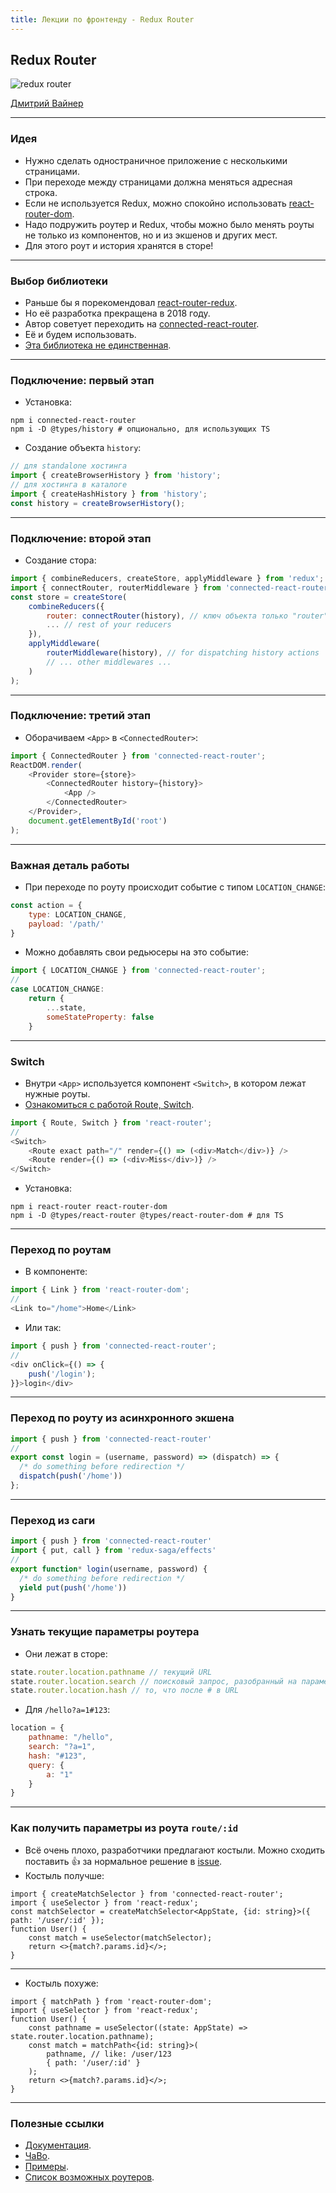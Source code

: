 ```yaml
---
title: Лекции по фронтенду - Redux Router
---
```


## Redux Router

![redux router](assets/redux-router/router-meme.png)

[Дмитрий Вайнер](https://github.com/dmitryweiner)

---

### Идея
* Нужно сделать одностраничное приложение с несколькими страницами.
* При переходе между страницами должна меняться адресная строка.
* Если не используется Redux, можно спокойно использовать [react-router-dom](https://dmitryweiner.github.io/lectures/React%20Router.html#/).
* Надо подружить роутер и Redux, чтобы можно было менять роуты не только из компонентов, но и из экшенов и других мест.
* Для этого роут и история хранятся в сторе!

---

### Выбор библиотеки
* Раньше бы я порекомендовал [react-router-redux](https://github.com/reactjs/react-router-redux).
* Но её разработка прекращена в 2018 году.
* Автор советует переходить на [connected-react-router](https://github.com/supasate/connected-react-router).
* Её и будем использовать.
* [Эта библиотека не единственная](https://github.com/markerikson/redux-ecosystem-links/blob/master/routing.md).

---

### Подключение: первый этап
* Установка:

```shell
npm i connected-react-router
npm i -D @types/history # опционально, для использующих TS
```
* Создание объекта ```history```:

```js
// для standalone хостинга
import { createBrowserHistory } from 'history';
// для хостинга в каталоге
import { createHashHistory } from 'history';
const history = createBrowserHistory();
```

---

### Подключение: второй этап
* Создание стора:

```js
import { combineReducers, createStore, applyMiddleware } from 'redux';
import { connectRouter, routerMiddleware } from 'connected-react-router';
const store = createStore(
    combineReducers({
        router: connectRouter(history), // ключ объекта только "router", не иначе
        ... // rest of your reducers
    }),
    applyMiddleware(
        routerMiddleware(history), // for dispatching history actions
        // ... other middlewares ...
    )
);
```

---

### Подключение: третий этап
* Оборачиваем ```<App>``` в ```<ConnectedRouter>```:
```js
import { ConnectedRouter } from 'connected-react-router';
ReactDOM.render(
    <Provider store={store}>
        <ConnectedRouter history={history}>
            <App />
        </ConnectedRouter>
    </Provider>,
    document.getElementById('root')
);
```
---

### Важная деталь работы
* При переходе по роуту происходит событие c типом ```LOCATION_CHANGE```:
```js
const action = {
    type: LOCATION_CHANGE,
    payload: '/path/'
}
```
* Можно добавлять свои редьюсеры на это событие:
```js
import { LOCATION_CHANGE } from 'connected-react-router';
//
case LOCATION_CHANGE:
    return {
        ...state,
        someStateProperty: false
    }
```
---

### Switch
* Внутри ```<App>``` используется компонент ```<Switch>```, в котором лежат нужные роуты.
* [Ознакомиться c работой Route, Switch](https://dmitryweiner.github.io/lectures/React%20Router.html#/6).
```js
import { Route, Switch } from 'react-router';
//
<Switch>
    <Route exact path="/" render={() => (<div>Match</div>)} />
    <Route render={() => (<div>Miss</div>)} />
</Switch>
```
* Установка:
```shell
npm i react-router react-router-dom
npm i -D @types/react-router @types/react-router-dom # для TS
```

---

### Переход по роутам
* В компоненте:
```js
import { Link } from 'react-router-dom';
//
<Link to="/home">Home</Link>
```
* Или так:
```js
import { push } from 'connected-react-router';
//
<div onClick={() => {
    push('/login');
}}>login</div>
```  

---

### Переход по роуту из асинхронного экшена
```js
import { push } from 'connected-react-router'
//
export const login = (username, password) => (dispatch) => {
  /* do something before redirection */
  dispatch(push('/home'))
};
```

---

### Переход из саги
```js
import { push } from 'connected-react-router'
import { put, call } from 'redux-saga/effects'
//
export function* login(username, password) {
  /* do something before redirection */
  yield put(push('/home'))
}
```

---

### Узнать текущие параметры роутера
* Они лежат в сторе:
```js
state.router.location.pathname // текущий URL
state.router.location.search // поисковый запрос, разобранный на параметры
state.router.location.hash // то, что после # в URL
```
* Для ```/hello?a=1#123```:
```js
location = {
    pathname: "/hello",
    search: "?a=1",
    hash: "#123",
    query: {
        a: "1"
    }
}
```

---

### Как получить параметры из роута ```route/:id```
* Всё очень плохо, разработчики предлагают костыли. 
  Можно сходить поставить 👍 за нормальное решение в 
  [issue](https://github.com/supasate/connected-react-router/issues/38).
* Костыль получше:

```tsx
import { createMatchSelector } from 'connected-react-router';
import { useSelector } from 'react-redux';
const matchSelector = createMatchSelector<AppState, {id: string}>({ path: '/user/:id' });
function User() {
    const match = useSelector(matchSelector);
    return <>{match?.params.id}</>;
}
```

----

* Костыль похуже:

```tsx
import { matchPath } from 'react-router-dom';
import { useSelector } from 'react-redux';
function User() {
    const pathname = useSelector((state: AppState) => state.router.location.pathname);
    const match = matchPath<{id: string}>(
        pathname, // like: /user/123
        { path: '/user/:id' }
    );
    return <>{match?.params.id}</>;
}
```

---

### Полезные ссылки
* [Документация](https://github.com/supasate/connected-react-router).
* [ЧаВо](https://github.com/supasate/connected-react-router/blob/master/FAQ.md).
* [Примеры](https://github.com/supasate/connected-react-router/blob/master/examples).
* [Список возможных роутеров](https://github.com/markerikson/redux-ecosystem-links/blob/master/routing.md).
